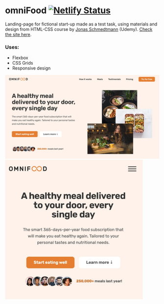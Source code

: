 # omniFood [![Netlify Status](https://api.netlify.com/api/v1/badges/db006394-354b-47be-bd31-aa0e269ceed3/deploy-status)](https://app.netlify.com/sites/omnifood-peknyimax/deploys)
Landing-page for fictional start-up made as a test task, using materials and design from HTML-CSS course by [Jonas Schmedtmann](https://codingheroes.io) (Udemy).
[Check the site here](https://omnifood-peknyimax.netlify.app). 

### Uses:

- Flexbox  
- CSS Grids
- Responsive design

<img src="img/screen-desktop.webp" alt="Desktop screenshot" width="850" />
<!-- ![Desktop screenshot](img/screen-desktop.webp) -->
<img src="img/scree-mobile.webp" alt="Mobile screenshot" width="450" />
<!-- ![Mobile screenshot](img/scree-mobile.webp) -->

